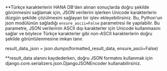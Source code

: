 **Türkçe karakterlerin HANA DB'den alınan sonuçlarda doğru şekilde görünmesini sağlamak için, 
JSON verilerini işlerken Unicode karakterlerin düzgün şekilde çözülmesini sağlayan bir işlev 
ekleyebilirsiniz. Bu, Python'un json modülünün sağladığı `ensure_ascii=False` parametresi ile yapılabilir. 
Bu parametre, JSON verilerinin ASCII dışı karakterler için Unicode kullanmasını sağlar ve böylece 
Türkçe karakterler gibi non-ASCII karakterlerin doğru şekilde görüntülenmesine 
imkan tanır.

result_data_json = json.dumps(formatted_result_data, ensure_ascii=False)



**result_data alanını kaydederken, doğru JSON formatını kullanmak için 
django.core.serializers.json.DjangoJSONEncoder kullanabilirsiniz.